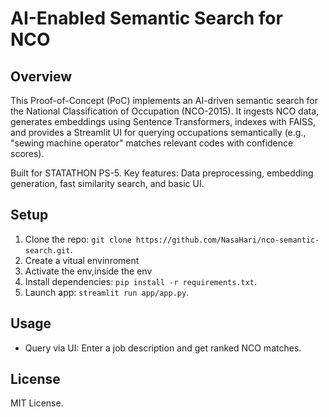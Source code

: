 # AI-Enabled Semantic Search for NCO

## Overview
This Proof-of-Concept (PoC) implements an AI-driven semantic search for the National Classification of Occupation (NCO-2015). It ingests NCO data, generates embeddings using Sentence Transformers, indexes with FAISS, and provides a Streamlit UI for querying occupations semantically (e.g., "sewing machine operator" matches relevant codes with confidence scores).

Built for STATATHON PS-5. Key features: Data preprocessing, embedding generation, fast similarity search, and basic UI.

## Setup
1. Clone the repo: `git clone https://github.com/NasaHari/nco-semantic-search.git`.
2. Create a vitual envinroment 
3. Activate the env,inside the env
4. Install dependencies: `pip install -r requirements.txt`.
5. Launch app: `streamlit run app/app.py`.

## Usage
- Query via UI: Enter a job description and get ranked NCO matches.



## License
MIT License.
